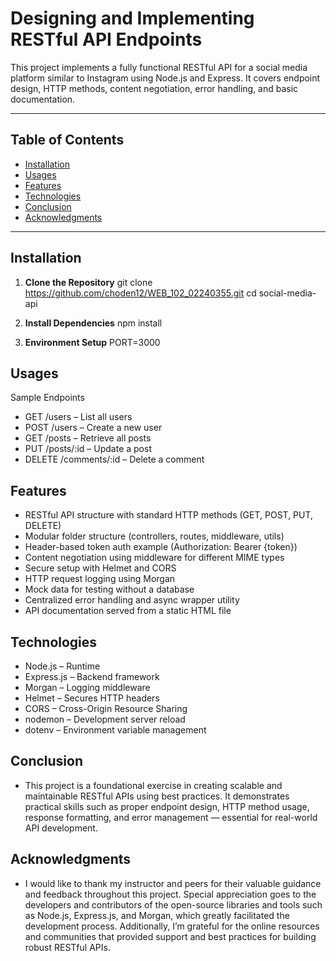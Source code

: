 #  Designing and Implementing RESTful API Endpoints

This project implements a fully functional RESTful API for a social media platform similar to Instagram using Node.js and Express. It covers endpoint design, HTTP methods, content negotiation, error handling, and basic documentation.

---

## Table of Contents

- [Installation](#installation)
- [Usages](#usages)
- [Features](#features)
- [Technologies](#technologies)
- [Conclusion](#conclusion)
- [Acknowledgments](#acknowledgments)

---

## Installation

1. **Clone the Repository**
   git clone <https://github.com/choden12/WEB_102_02240355.git>
   cd social-media-api

2. **Install Dependencies**
npm install

3. **Environment Setup**
PORT=3000

## Usages
Sample Endpoints
- GET /users – List all users
- POST /users – Create a new user
- GET /posts – Retrieve all posts
- PUT /posts/:id – Update a post
- DELETE /comments/:id – Delete a comment

## Features
- RESTful API structure with standard HTTP methods (GET, POST, PUT, DELETE)
- Modular folder structure (controllers, routes, middleware, utils)
- Header-based token auth example (Authorization: Bearer {token})
- Content negotiation using middleware for different MIME types
- Secure setup with Helmet and CORS
- HTTP request logging using Morgan
- Mock data for testing without a database
- Centralized error handling and async wrapper utility
- API documentation served from a static HTML file

## Technologies
- Node.js – Runtime
- Express.js – Backend framework
- Morgan – Logging middleware
- Helmet – Secures HTTP headers
- CORS – Cross-Origin Resource Sharing
- nodemon – Development server reload
- dotenv – Environment variable management

## Conclusion
- This project is a foundational exercise in creating scalable and maintainable RESTful APIs using best practices. It demonstrates practical skills such as proper endpoint design, HTTP method usage, response formatting, and error management — essential for real-world API development.

## Acknowledgments
- I would like to thank my instructor and peers for their valuable guidance and feedback throughout this project. Special appreciation goes to the developers and contributors of the open-source libraries and tools such as Node.js, Express.js, and Morgan, which greatly facilitated the development process. Additionally, I’m grateful for the online resources and communities that provided support and best practices for building robust RESTful APIs.